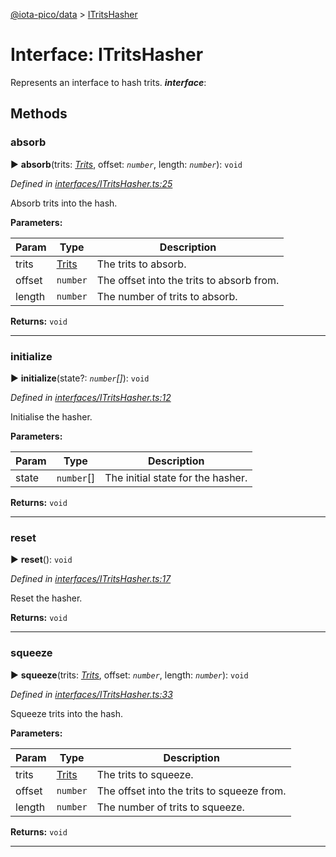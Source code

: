 [@iota-pico/data](../README.md) > [ITritsHasher](../interfaces/itritshasher.md)



# Interface: ITritsHasher


Represents an interface to hash trits.
*__interface__*: 



## Methods
<a id="absorb"></a>

###  absorb

► **absorb**(trits: *[Trits](../classes/trits.md)*, offset: *`number`*, length: *`number`*): `void`



*Defined in [interfaces/ITritsHasher.ts:25](https://github.com/iotaeco/iota-pico-data/blob/9a36b90/src/interfaces/ITritsHasher.ts#L25)*



Absorb trits into the hash.


**Parameters:**

| Param | Type | Description |
| ------ | ------ | ------ |
| trits | [Trits](../classes/trits.md)   |  The trits to absorb. |
| offset | `number`   |  The offset into the trits to absorb from. |
| length | `number`   |  The number of trits to absorb. |





**Returns:** `void`





___

<a id="initialize"></a>

###  initialize

► **initialize**(state?: *`number`[]*): `void`



*Defined in [interfaces/ITritsHasher.ts:12](https://github.com/iotaeco/iota-pico-data/blob/9a36b90/src/interfaces/ITritsHasher.ts#L12)*



Initialise the hasher.


**Parameters:**

| Param | Type | Description |
| ------ | ------ | ------ |
| state | `number`[]   |  The initial state for the hasher. |





**Returns:** `void`





___

<a id="reset"></a>

###  reset

► **reset**(): `void`



*Defined in [interfaces/ITritsHasher.ts:17](https://github.com/iotaeco/iota-pico-data/blob/9a36b90/src/interfaces/ITritsHasher.ts#L17)*



Reset the hasher.




**Returns:** `void`





___

<a id="squeeze"></a>

###  squeeze

► **squeeze**(trits: *[Trits](../classes/trits.md)*, offset: *`number`*, length: *`number`*): `void`



*Defined in [interfaces/ITritsHasher.ts:33](https://github.com/iotaeco/iota-pico-data/blob/9a36b90/src/interfaces/ITritsHasher.ts#L33)*



Squeeze trits into the hash.


**Parameters:**

| Param | Type | Description |
| ------ | ------ | ------ |
| trits | [Trits](../classes/trits.md)   |  The trits to squeeze. |
| offset | `number`   |  The offset into the trits to squeeze from. |
| length | `number`   |  The number of trits to squeeze. |





**Returns:** `void`





___


